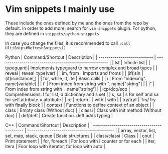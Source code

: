 # Vim snippets I mainly use

These include the ones defined by me and the ones from the repo by default.
In order to add more, search for `vim-snippets` plugin. For python, they are defined in
`snippets/python.snippets`

In case you change the files, it is recommended to call ``:call UltiSnips#RefreshSnippets()``

Python
| Command/Shortcut            | Description                                            |
| --------------------------- | ------------------------------------------------------ |
| lst                         | Infinite list                                          |
| typeguard                   | Implements typeguard to narrow complex and broad types |
| reveal                      | reveal\_type(var)                                      |
| im, from                    | Imports and froms                                      |
| (if)isin                    | (if)isinstance(,)                                      |
| for, while, if, ife         | Basic calls                                            |
| i                           | From "indexing". name[variable]                        |
| i'                          | From index from string with ". name["string"]          |
| i"                          | From index from string with '. name['string']          |
| lcp/dcp/scp                 | Comprehensions: l for list, d dictionary and s set     |
| s, sa                       | s for self and sa for self.attribute = attribute       |
| re                          | return                                                 |
| with                        | with                                                   |
| try/tryf                    | Try/Try with finally block                             |
| context                     | Functions to define context of an object               |
| class                       | Empty class (Without doc)                              |
| classi                      | Class with init method (Without doc)                   |
| def/deft                    | Create function. deft adds typing                      |

C++
| Command/Shortcut                            | Description                                 |
| ------------------------------------------- | ------------------------------------------- |
| array, vector, list, set, map, stack, queue | Basic structures                            |
| class/classi                                | Class                                       |
| cout                                        | Print statement                             |
| for, foreach                                | For loop with i counter or for each         |
| iter, itera                                 | Foor loop with iterator, for loop with auto |
